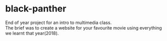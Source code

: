 # black-panther
End of year project for an intro to multimedia class.<br>
The brief was to create a website for your favourite movie using everything we learnt that year(2018).
